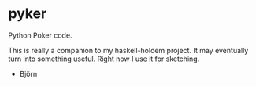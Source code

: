 pyker
=====

Python Poker code.

This is really a companion to my haskell-holdem project. It may
eventually turn into something useful. Right now I use it for
sketching.

- Björn
